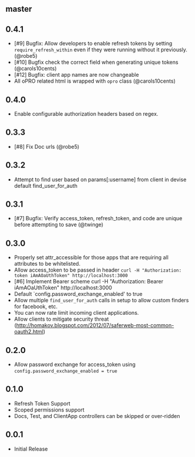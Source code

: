 ## master


## 0.4.1

- [#9] Bugfix: Allow developers to enable refresh tokens by setting `require_refresh_within` even if they were running without it previously. (@robe5)
- [#10] Bugfix check the correct field when generating unique tokens (@carols10cents)
- [#12] Bugfix: client app names are now changeable
- All oPRO related html is wrapped with `opro` class (@carols10cents)


## 0.4.0

- Enable configurable authorization headers based on regex.

## 0.3.3

- [#8] Fix Doc urls (@robe5)

## 0.3.2

- Attempt to find user based on params[:username] from client in devise default find_user_for_auth

## 0.3.1

- [#7] Bugfix: Verify access_token, refresh_token, and code are unique before attempting to save (@twinge)

## 0.3.0

- Properly set attr_accessible for those apps that are requiring all attributes to be whitelisted.
- Allow access_token to be passed in header `curl -H "Authorization: token iAmAOaUthToken" http://localhost:3000`
- [#6] Implement Bearer scheme curl -H "Authorization: Bearer iAmAOaUthToken" http://localhost:3000
- Default `config.password_exchange_enabled' to true
- Allow multiple `find_user_for_auth` calls in setup to allow custom finders for facebook, etc.
- You can now rate limit incoming client applications.
- Allow clients to mitigate security threat (http://homakov.blogspot.com/2012/07/saferweb-most-common-oauth2.html)

## 0.2.0

- Allow password exchange for access_token using `config.password_exchange_enabled = true`

## 0.1.0

- Refresh Token Support
- Scoped permissions support
- Docs, Test, and ClientApp controllers can be skipped or over-ridden

## 0.0.1

- Initial Release